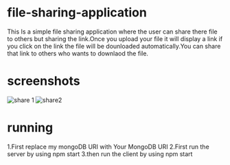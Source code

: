 # file-sharing-application
This Is a simple file sharing application where the user can share there file to others but sharing the link.Once you upload your file it will display a link if you click on the link the file will be dounloaded automatically.You can share that link to others who wants to downlaod the file.
# screenshots

![share 1](https://github.com/maniheist/mani-file-sharing-application/assets/144818018/36258e14-687a-4504-93b5-5638b82707c4)
![share2](https://github.com/maniheist/mani-file-sharing-application/assets/144818018/3cf04be7-30ce-4c2e-8e16-462d9cd23aa9)

# running
1.First replace my mongoDB URI with Your MongoDB URI
2.First run the server by using npm start
3.then run the client by using npm start
